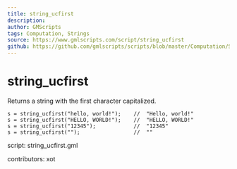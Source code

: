 ```yaml
---
title: string_ucfirst
description: 
author: GMScripts
tags: Computation, Strings
source: https://www.gmlscripts.com/script/string_ucfirst
github: https://github.com/gmlscripts/scripts/blob/master/Computation/Strings/string_ucfirst.gml
---
```


string_ucfirst
==============

Returns a string with the first character capitalized.

    s = string_ucfirst("hello, world!");    //  "Hello, world!"
    s = string_ucfirst("HELLO, WORLD!");    //  "HELLO, WORLD!"
    s = string_ucfirst("12345");            //  "12345"
    s = string_ucfirst("");                 //  ""

script: string_ucfirst.gml

contributors: xot
